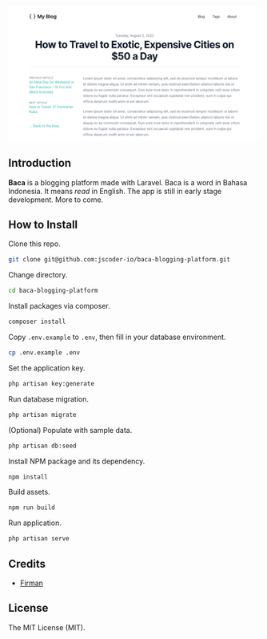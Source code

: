 <p align="center"><img src="https://raw.githubusercontent.com/jscoder-io/baca-blogging-platform/master/storage/screenshot.png" width="700"></p>

## Introduction

**Baca** is a blogging platform made with Laravel. Baca is a word in Bahasa Indonesia. It means _read_ in English. The app is still in early stage development. More to come.

## How to Install

Clone this repo.
``` bash
git clone git@github.com:jscoder-io/baca-blogging-platform.git
```
Change directory.
``` bash
cd baca-blogging-platform
```
Install packages via composer.
``` bash
composer install
```
Copy `.env.example` to `.env`, then fill in your database environment.
``` bash
cp .env.example .env
```
Set the application key.
``` bash
php artisan key:generate
```
Run database migration.
``` bash
php artisan migrate
```
(Optional) Populate with sample data.
``` bash
php artisan db:seed
```
Install NPM package and its dependency.
``` bash
npm install
```
Build assets.
``` bash
npm run build
```
Run application.
``` bash
php artisan serve
```

## Credits

- [Firman](https://github.com/jscoder-io)

## License

The MIT License (MIT).